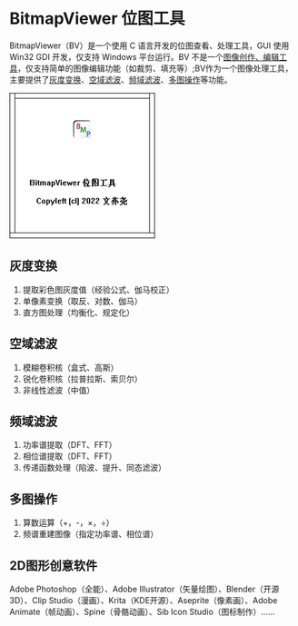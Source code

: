 # BitmapViewer 位图工具

BitmapViewer（BV）是一个使用 C 语言开发的位图查看、处理工具，GUI 使用 Win32 GDI 开发，仅支持 Windows 平台运行。BV 不是一个[图像创作、编辑工具](#2D图形创意软件)，仅支持简单的图像编辑功能（如裁剪、填充等）;BV作为一个图像处理工具，主要提供了[灰度变换](#灰度变换)、[空域滤波](#空域滤波)、[频域滤波](#频域滤波)、[多图操作](#多图操作)等功能。

![](https://github.com/yiyaowen/BitmapViewer.Image/blob/main/test/result/code_page/about.bmp)

## 灰度变换

1. 提取彩色图灰度值（经验公式、伽马校正）
2. 单像素变换（取反、对数、伽马）
3. 直方图处理（均衡化、规定化）

## 空域滤波

1. 模糊卷积核（盒式、高斯）
2. 锐化卷积核（拉普拉斯、索贝尔）
3. 非线性滤波（中值）

## 频域滤波

1. 功率谱提取（DFT、FFT）
2. 相位谱提取（DFT、FFT）
3. 传递函数处理（陷波、提升、同态滤波）

## 多图操作

1. 算数运算（+，-，×，÷）
2. 频谱重建图像（指定功率谱、相位谱）

## 2D图形创意软件

Adobe Photoshop（全能）、Adobe Illustrator（矢量绘图）、Blender（开源3D）、Clip Studio（漫画）、Krita（KDE开源）、Aseprite（像素画）、Adobe Animate（帧动画）、Spine（骨骼动画）、Sib Icon Studio（图标制作）……
